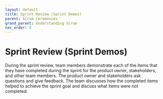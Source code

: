 ```yaml
---
layout: default
title: Sprint Review (Sprint Demos)
parent: Scrum Ceremonies
grand_parent: Understanding Scrum
nav_order: 4
---
```


# Sprint Review (Sprint Demos)

During the sprint review, team members demonstrate each of the items that they have completed during the sprint for the product owner, stakeholders, 
and other team members. The product owner and stakeholders ask questions and give feedback. The team discusses how the completed items helped to 
achieve the sprint goal and discuss what items were not completed.
